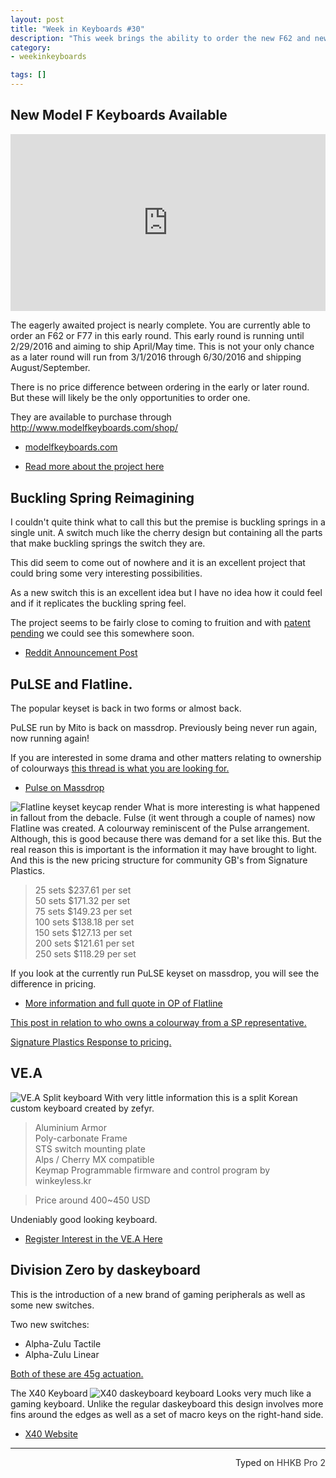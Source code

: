 ```yaml
---
layout: post
title: "Week in Keyboards #30"
description: "This week brings the ability to order the new F62 and news on Pulse R2 and a new Korean custom."
category: 
- weekinkeyboards

tags: []
---
```


## New Model F Keyboards Available

<style>.embed-container { position: relative; padding-bottom: 56.25%; height: 0; overflow: hidden; max-width: 100%; } .embed-container iframe, .embed-container object, .embed-container embed { position: absolute; top: 0; left: 0; width: 100%; height: 100%; }</style><div class='embed-container'><iframe src='https://www.youtube.com/embed//KhMzoGcZ9Wo' frameborder='0' allowfullscreen></iframe></div>

The eagerly awaited project is nearly complete. You are currently able to order an F62 or F77 in this early round. This early round is running until 2/29/2016 and aiming to ship April/May time. This is not your only chance as a later round will run from 3/1/2016 through 6/30/2016 and shipping August/September. 

There is no price difference between ordering in the early or later round. But these will likely be the only opportunities to order one.    

They are available to purchase through <http://www.modelfkeyboards.com/shop/> 

* [modelfkeyboards.com](http://www.modelfkeyboards.com/shop/)

* [Read more about the project here](/news/2015/11/11/the-kishsaver-f62-and-f77-revival-project/)

## Buckling Spring Reimagining
I couldn't quite think what to call this but the premise is buckling springs in a single unit. A switch much like the cherry design but containing all the parts that make buckling springs the switch they are.

This did seem to come out of nowhere and it is an excellent project that could bring some very interesting possibilities.

As a new switch this is an excellent idea but I have no idea how it could feel and if it replicates the buckling spring feel.

The project seems to be fairly close to coming to fruition and with [patent pending](https://www.reddit.com/r/MechanicalKeyboards/comments/43geg7/lets_get_custom_buckling_spring_keyboards_i_want/czju2kl) we could see this somewhere soon.

* [Reddit Announcement Post](https://redd.it/43geg7)


## PuLSE and Flatline.
The popular keyset is back in two forms or almost back.

PuLSE run by Mito is back on massdrop. Previously being never run again, now running again!

If you are interested in some drama and other matters relating to ownership of colourways [this thread is what you are looking for.](https://geekhack.org/index.php?topic=78797.250)

* [Pulse on Massdrop](https://www.massdrop.com/buy/pulse-sa-keycap-set?mode=guest_open)


![Flatline keyset keycap render](http://i.imgur.com/uMX1WDV.png)
What is more interesting is what happened in fallout from the debacle. Fulse (it went through a couple of names) now Flatline was created. A colourway reminiscent of the Pulse arrangement. Although, this is good because there was demand for a set like this. But the real reason this is important is the information it may have brought to light. And this is the new pricing structure for community GB's from Signature Plastics.

> 25 sets                   $237.61 per set  
> 50 sets                   $171.32 per set  
> 75 sets                   $149.23 per set  
> 100 sets                 $138.18 per set  
> 150 sets                 $127.13 per set  
> 200 sets                 $121.61 per set  
> 250 sets                 $118.29 per set  

If you look at the currently run PuLSE keyset on massdrop, you will see the difference in pricing.

* [More information and full quote in OP of Flatline](https://geekhack.org/index.php?topic=78847.0)  

[This post in relation to who owns a colourway from a SP representative.](https://geekhack.org/index.php?topic=78797.msg2015702#msg2015702)

[Signature Plastics Response to pricing.](https://redd.it/4351fd)

## VE.A
![VE.A Split keyboard](http://i.imgur.com/p6duEU0.png)
With very little information this is a split Korean custom keyboard created by zefyr.

> Aluminium Armor  
> Poly-carbonate Frame  
> STS switch mounting plate  
> Alps / Cherry MX compatible  
> Keymap Programmable firmware and control program by winkeyless.kr  

> Price around 400~450 USD  

Undeniably good looking keyboard. 

* [Register Interest in the VE.A Here](https://geekhack.org/index.php?topic=79318.0)


## Division Zero by daskeyboard
This is the introduction of a new brand of gaming peripherals as well as some new switches.

Two new switches:

* Alpha-Zulu Tactile
* Alpha-Zulu Linear

[Both of these are 45g actuation.](http://www.divisionzerogaming.com/switches/)


The X40 Keyboard
![X40 daskeyboard keyboard](http://i.imgur.com/RjEmPKj.png)
Looks very much like a gaming keyboard. Unlike the regular daskeyboard this design involves more fins around the edges as well as a set of macro keys on the right-hand side.

* [X40 Website](http://www.divisionzerogaming.com/x40/)

---------------------------------

<p style="text-align: right" title="Equipped with Hasu's alternative controller">Typed on <font color="#373737">HHKB Pro 2</font></p>
